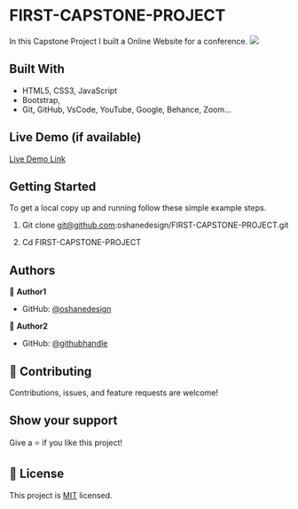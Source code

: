 # FIRST-CAPSTONE-PROJECT
In this Capstone Project I built a Online Website for a conference. 
![](https://img.shields.io/badge/Microverse-blueviolet)

## Built With

- HTML5, CSS3, JavaScript
- Bootstrap,
- Git, GitHub, VsCode, YouTube, Google, Behance, Zoom...

## Live Demo (if available)

[Live Demo Link](https://oshanedesign.github.io/FIRST-CAPSTONE-PROJECT/)


## Getting Started

To get a local copy up and running follow these simple example steps.

1. Git clone git@github.com:oshanedesign/FIRST-CAPSTONE-PROJECT.git

2. Cd FIRST-CAPSTONE-PROJECT


## Authors

👤 **Author1**

- GitHub: [@oshanedesign](https://github.com/oshanedesign)

👤 **Author2**

- GitHub: [@githubhandle](pending)

## 🤝 Contributing

Contributions, issues, and feature requests are welcome!


## Show your support

Give a ⭐️ if you like this project!


## 📝 License

This project is [MIT](./MIT.md) licensed.
